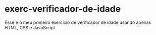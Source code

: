 # exerc-verificador-de-idade
 
Esse é o meu primeiro exercício de verificador de idade usando apenas HTML, CSS e JavaScript

